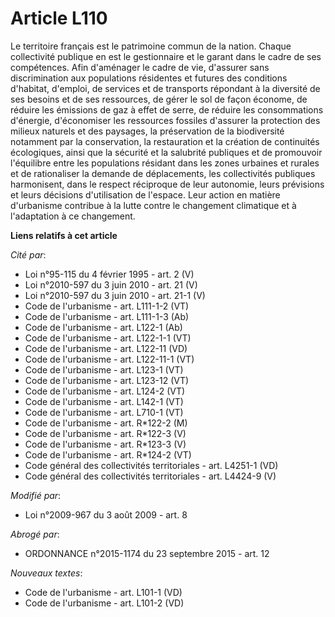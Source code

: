 # Article L110

Le territoire français est le patrimoine commun de la nation. Chaque collectivité publique en est le gestionnaire et le
garant dans le cadre de ses compétences. Afin d'aménager le cadre de vie, d'assurer sans discrimination aux populations
résidentes et futures des conditions d'habitat, d'emploi, de services et de transports répondant à la diversité de ses
besoins et de ses ressources, de gérer le sol de façon économe, de réduire les émissions de gaz à effet de serre, de réduire
les consommations d'énergie, d'économiser les ressources fossiles d'assurer la protection des milieux naturels et des
paysages, la préservation de la biodiversité notamment par la conservation, la restauration et la création de continuités
écologiques, ainsi que la sécurité et la salubrité publiques et de promouvoir l'équilibre entre les populations résidant dans
les zones urbaines et rurales et de rationaliser la demande de déplacements, les collectivités publiques harmonisent, dans le
respect réciproque de leur autonomie, leurs prévisions et leurs décisions d'utilisation de l'espace. Leur action en matière
d'urbanisme contribue à la lutte contre le changement climatique et à l'adaptation à ce changement.

**Liens relatifs à cet article**

_Cité par_:

  - Loi n°95-115 du 4 février 1995 - art. 2 (V)
  - Loi n°2010-597 du 3 juin 2010 - art. 21 (V)
  - Loi n°2010-597 du 3 juin 2010 - art. 21-1 (V)
  - Code de l'urbanisme - art. L111-1-2 (VT)
  - Code de l'urbanisme - art. L111-1-3 (Ab)
  - Code de l'urbanisme - art. L122-1 (Ab)
  - Code de l'urbanisme - art. L122-1-1 (VT)
  - Code de l'urbanisme - art. L122-11 (VD)
  - Code de l'urbanisme - art. L122-11-1 (VT)
  - Code de l'urbanisme - art. L123-1 (VT)
  - Code de l'urbanisme - art. L123-12 (VT)
  - Code de l'urbanisme - art. L124-2 (VT)
  - Code de l'urbanisme - art. L142-1 (VT)
  - Code de l'urbanisme - art. L710-1 (VT)
  - Code de l'urbanisme - art. R*122-2 (M)
  - Code de l'urbanisme - art. R*122-3 (V)
  - Code de l'urbanisme - art. R*123-3 (V)
  - Code de l'urbanisme - art. R*124-2 (VT)
  - Code général des collectivités territoriales - art. L4251-1 (VD)
  - Code général des collectivités territoriales - art. L4424-9 (V)

_Modifié par_:

  - Loi n°2009-967 du 3 août 2009 - art. 8

_Abrogé par_:

  - ORDONNANCE n°2015-1174 du 23 septembre 2015 - art. 12

_Nouveaux textes_:

  - Code de l'urbanisme - art. L101-1 (VD)
  - Code de l'urbanisme - art. L101-2 (VD)
